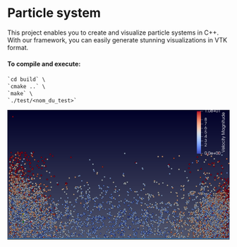 # Particle system

This project enables you to create and visualize particle systems in C++. With our framework, you can easily generate stunning visualizations in VTK format.

#### To compile and execute: 
    `cd build` \
    `cmake ..` \
    `make` \
    `./test/<nom_du_test>` 

![Example image](reflexive.png)
